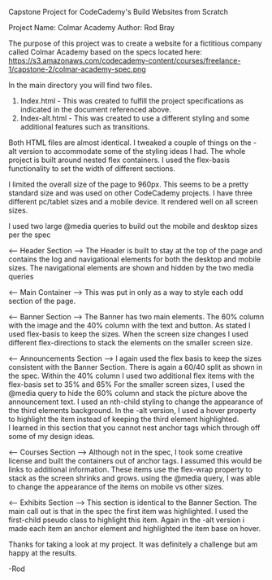 Capstone Project for CodeCademy's  Build Websites from Scratch

Project Name: Colmar Academy
Author: Rod Bray


The purpose of this project was to create a website for a fictitious company called Colmar Academy based on the specs located here:
https://s3.amazonaws.com/codecademy-content/courses/freelance-1/capstone-2/colmar-academy-spec.png

In the main directory you will find two files.
1. Index.html - This was created to fulfill the project specifications as indicated in the document referenced above.
2. Index-alt.html - This was created to use a different styling and some additional features such as transitions.

Both HTML files are almost identical.  I tweaked a couple of things on the -alt version to accommodate some of the styling ideas I had.  The whole project is built around nested flex containers.   I used the flex-basis functionality to set the width of different sections.

I limited the overall size of the page to 960px.  This seems to be a pretty standard size and was used on other CodeCademy projects.  I have three different pc/tablet sizes and a mobile device.  It rendered well on all screen sizes.

I used two large @media queries to build out the mobile and desktop sizes per the spec

<-- Header Section -->
The Header is built to stay at the top of the page and contains the log and navigational elements for both the desktop and mobile sizes.  The navigational elements are shown and hidden by the two media queries

<--  Main Container -->
This was put in only as a way to style each odd section of the page.

<-- Banner Section -->
The Banner has two main elements.  The 60% column with the image and the 40% column with the text and button.  As stated I used flex-basis to keep the sizes.  When the screen size changes I used different flex-directions to stack the elements on the smaller screen size.

<-- Announcements Section -->
I again used the flex basis to keep the sizes consistent with the Banner Section.  There is again a 60/40 split as shown in the spec.  Within the 40% column I used two additional flex items with the flex-basis set to 35% and 65%
For the smaller screen sizes, I used the @media query to hide the 60% column and stack the picture above the announcement text.  I used an nth-child styling to change the appearance of the third elements background.  In the -alt version, I used a hover property to highlight the item instead of keeping the third element highlighted.  
I learned in this section that you cannot nest anchor tags which through off some of my design ideas.

<-- Courses Section -->
Although not in the spec, I took some creative license and built the containers out of anchor tags.  I assumed this would be  links to additional information.  These items use the flex-wrap property to stack as the screen shrinks and grows.  using the @media query, I was able to change the appearance of the items  on mobile vs other sizes.

<-- Exhibits Section -->
This section is identical to the Banner Section.  The main call out is that in the spec the first item was highlighted.  I used the first-child pseudo class to highlight this item.  Again in the -alt version i made each item an anchor element and highlighted the item base on hover.


Thanks for taking a look at my project.  It was definitely a challenge but am happy at the results.

-Rod
